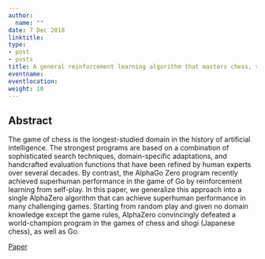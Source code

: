 ```yaml
---
author:
  name: ""
date: 7 Dec 2018
linktitle:
type:
- post
- posts
title: A general reinforcement learning algorithm that masters chess, shogi, and Go through self-play
eventname:
eventlocation:  
weight: 10
---
```


## Abstract

The game of chess is the longest-studied domain in the history of artificial intelligence. The strongest programs are based on a combination of sophisticated search techniques, domain-specific adaptations, and handcrafted evaluation functions that have been refined by human experts over several decades. By contrast, the AlphaGo Zero program recently achieved superhuman performance in the game of Go by reinforcement learning from self-play. In this paper, we generalize this approach into a single AlphaZero algorithm that can achieve superhuman performance in many challenging games. Starting from random play and given no domain knowledge except the game rules, AlphaZero convincingly defeated a world-champion program in the games of chess and shogi (Japanese chess), as well as Go.

[Paper](https://science.sciencemag.org/content/sci/362/6419/1140.full.pdf)
